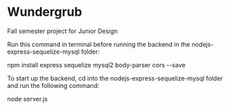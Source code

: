 # Wundergrub
Fall semester project for Junior Design

Run this command in terminal before running the backend in the nodejs-express-sequelize-mysql folder:

npm install express sequelize mysql2 body-parser cors --save

To start up the backend, cd into the nodejs-express-sequelize-mysql folder and run the following command:

node server.js